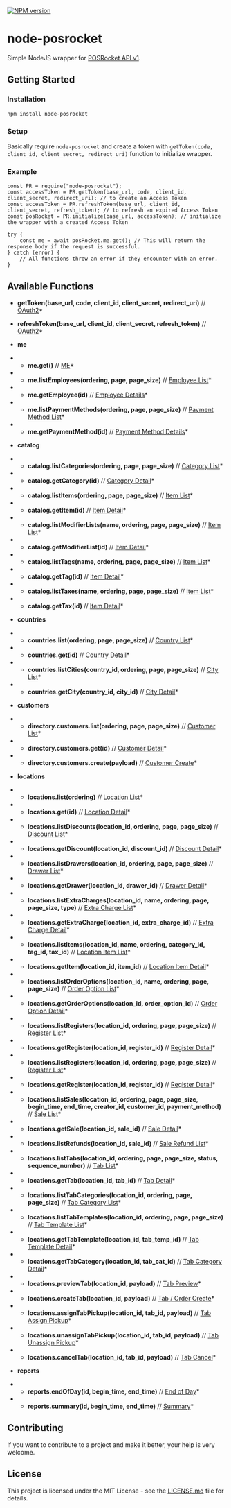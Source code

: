 [![NPM version][npm-image]][npm-url]

# node-posrocket

Simple NodeJS wrapper for [POSRocket API v1](https://developer.posrocket.com/v1/docs).

## Getting Started

### Installation

`npm install node-posrocket`

### Setup

Basically require `node-posrocket` and create a token with `getToken(code, client_id, client_secret, redirect_uri)` function to initialize wrapper.

### Example

```
const PR = require("node-posrocket");
const accessToken = PR.getToken(base_url, code, client_id, client_secret, redirect_uri); // to create an Access Token
const accessToken = PR.refreshToken(base_url, client_id, client_secret, refresh_token); // to refresh an expired Access Token
const posRocket = PR.initialize(base_url, accessToken); // initialize the wrapper with a created Access Token

try {
    const me = await posRocket.me.get(); // This will return the response body if the request is successful.
} catch (error) {
    // All functions throw an error if they encounter with an error.
}

```

## Available Functions

- **getToken(base_url, code, client_id, client_secret, redirect_uri)** // [OAuth2](https://developer.posrocket.com/blog/authentication/)\*

- **refreshToken(base_url, client_id, client_secret, refresh_token)** // [OAuth2](https://developer.posrocket.com/blog/authentication/)\*

- **me**

- - **me.get()** // [ME](https://developer.posrocket.com/v1/docs#tag/me)\*

- - **me.listEmployees(ordering, page, page_size)** // [Employee List](https://developer.posrocket.com/v1/docs#operation/me_employees_list)\*

- - **me.getEmployee(id)** // [Employee Details](https://developer.posrocket.com/v1/docs#operation/me_employees_read)\*

- - **me.listPaymentMethods(ordering, page, page_size)** // [Payment Method List](https://developer.posrocket.com/v1/docs#operation/me_payment-methods_list)\*

- - **me.getPaymentMethod(id)** // [Payment Method Details](https://developer.posrocket.com/v1/docs#operation/me_payment-methods_read)\*

- **catalog**

- - **catalog.listCategories(ordering, page, page_size)** // [Category List](https://developer.posrocket.com/v1/docs#operation/catalog_categories_list)\*

- - **catalog.getCategory(id)** // [Category Detail](https://developer.posrocket.com/v1/docs#operation/catalog_categories_read)\*

- - **catalog.listItems(ordering, page, page_size)** // [Item List](https://developer.posrocket.com/v1/docs#operation/catalog_items_list)\*

- - **catalog.getItem(id)** // [Item Detail](https://developer.posrocket.com/v1/docs#operation/catalog_items_read)\*

- - **catalog.listModifierLists(name, ordering, page, page_size)** // [Item List](https://developer.posrocket.com/v1/docs#operation/catalog_modifier-lists_list)\*

- - **catalog.getModifierList(id)** // [Item Detail](https://developer.posrocket.com/v1/docs#operation/catalog_modifier-lists_read)\*

- - **catalog.listTags(name, ordering, page, page_size)** // [Item List](https://developer.posrocket.com/v1/docs#operation/catalog_tags_list)\*

- - **catalog.getTag(id)** // [Item Detail](https://developer.posrocket.com/v1/docs#operation/catalog_tags_read)\*

- - **catalog.listTaxes(name, ordering, page, page_size)** // [Item List](https://developer.posrocket.com/v1/docs#operation/catalog_taxes_list)\*

- - **catalog.getTax(id)** // [Item Detail](https://developer.posrocket.com/v1/docs#operation/catalog_taxes_read)\*

- **countries**

- - **countries.list(ordering, page, page_size)** // [Country List](https://developer.posrocket.com/v1/docs#operation/countries_list)\*

- - **countries.get(id)** // [Country Detail](https://developer.posrocket.com/v1/docs#operation/countries_read)\*

- - **countries.listCities(country_id, ordering, page, page_size)** // [City List](https://developer.posrocket.com/v1/docs#operation/countries_city_list)\*

- - **countries.getCity(country_id, city_id)** // [City Detail](https://developer.posrocket.com/v1/docs#operation/countries_city_read)\*

- **customers**

- - **directory.customers.list(ordering, page, page_size)** // [Customer List](https://developer.posrocket.com/v1/docs#operation/directory_customers_list)\*

- - **directory.customers.get(id)** // [Customer Detail](https://developer.posrocket.com/v1/docs#operation/directory_customers_read)\*

- - **directory.customers.create(payload)** // [Customer Create](https://developer.posrocket.com/v1/docs#operation/directory_customers_create)\*

- **locations**

- - **locations.list(ordering)** // [Location List](https://developer.posrocket.com/v1/docs#operation/locations_list)\*

- - **locations.get(id)** // [Location Detail](https://developer.posrocket.com/v1/docs#operation/locations_read)\*

- - **locations.listDiscounts(location_id, ordering, page, page_size)** // [Discount List](https://developer.posrocket.com/v1/docs#operation/locations_discounts_list)\*

- - **locations.getDiscount(location_id, discount_id)** // [Discount Detail](https://developer.posrocket.com/v1/docs#operation/locations_discounts_read)\*

- - **locations.listDrawers(location_id, ordering, page, page_size)** // [Drawer List](https://developer.posrocket.com/v1/docs#operation/locations_discounts_list)\*

- - **locations.getDrawer(location_id, drawer_id)** // [Drawer Detail](https://developer.posrocket.com/v1/docs#operation/locations_drawers_read)\*

- - **locations.listExtraCharges(location_id, name, ordering, page, page_size, type)** // [Extra Charge List](https://developer.posrocket.com/v1/docs#operation/locations_extra-charges_list)\*

- - **locations.getExtraCharge(location_id, extra_charge_id)** // [Extra Charge Detail](https://developer.posrocket.com/v1/docs#operation/locations_extra-charges_read)\*

- - **locations.listItems(location_id, name, ordering, category_id, tag_id, tax_id)** // [Location Item List](https://developer.posrocket.com/v1/docs#operation/locations_items_list)\*

- - **locations.getItem(location_id, item_id)** // [Location Item Detail](https://developer.posrocket.com/v1/docs#operation/locations_items_read)\*

- - **locations.listOrderOptions(location_id, name, ordering, page, page_size)** // [Order Option List](https://developer.posrocket.com/v1/docs#operation/locations_order-options_list)\*

- - **locations.getOrderOptions(location_id, order_option_id)** // [Order Option Detail](https://developer.posrocket.com/v1/docs#operation/locations_order-options_read)\*

- - **locations.listRegisters(location_id, ordering, page, page_size)** // [Register List](https://developer.posrocket.com/v1/docs#operation/locations_registers_list)\*

- - **locations.getRegister(location_id, register_id)** // [Register Detail](https://developer.posrocket.com/v1/docs#operation/locations_registers_read)\*

- - **locations.listRegisters(location_id, ordering, page, page_size)** // [Register List](https://developer.posrocket.com/v1/docs#operation/locations_registers_list)\*

- - **locations.getRegister(location_id, register_id)** // [Register Detail](https://developer.posrocket.com/v1/docs#operation/locations_registers_read)\*

- - **locations.listSales(location_id, ordering, page, page_size, begin_time, end_time, creator_id, customer_id, payment_method)** // [Sale List](https://developer.posrocket.com/v1/docs#operation/locations_sales_list)\*

- - **locations.getSale(location_id, sale_id)** // [Sale Detail](https://developer.posrocket.com/v1/docs#operation/locations_sales_read)\*

- - **locations.listRefunds(location_id, sale_id)** // [Sale Refund List](https://developer.posrocket.com/v1/docs#operation/locations_sales_refunds)\*

- - **locations.listTabs(location_id, ordering, page, page_size, status, sequence_number)** // [Tab List](https://developer.posrocket.com/v1/docs#operation/locations_tabs_list)\*

- - **locations.getTab(location_id, tab_id)** // [Tab Detail](https://developer.posrocket.com/v1/docs#operation/locations_tabs_templates_read)\*

- - **locations.listTabCategories(location_id, ordering, page, page_size)** // [Tab Category List](https://developer.posrocket.com/v1/docs#operation/locations_tabs_categories_list)\*

- - **locations.listTabTemplates(location_id, ordering, page, page_size)** // [Tab Template List](https://developer.posrocket.com/v1/docs#operation/locations_tabs_templates_list)\*

- - **locations.getTabTemplate(location_id, tab_temp_id)** // [Tab Template Detail](https://developer.posrocket.com/v1/docs#operation/locations_tabs_templates_read)\*

- - **locations.getTabCategory(location_id, tab_cat_id)** // [Tab Category Detail](https://developer.posrocket.com/v1/docs#operation/locations_tabs_categories_read)\*

- - **locations.previewTab(location_id, payload)** // [Tab Preview](https://developer.posrocket.com/v1/docs#operation/locations_tabs_preview_tab)\*

- - **locations.createTab(location_id, payload)** // [Tab / Order Create](https://developer.posrocket.com/v1/docs#operation/locations_tabs_create)\*

- - **locations.assignTabPickup(location_id, tab_id, payload)** // [Tab Assign Pickup](https://developer.posrocket.com/v1/docs#operation/locations_tabs_assign_pickup)\*

- - **locations.unassignTabPickup(location_id, tab_id, payload)** // [Tab Unassign Pickup](https://developer.posrocket.com/v1/docs#operation/locations_tabs_unassign_pickup)\*

- - **locations.cancelTab(location_id, tab_id, payload)** // [Tab Cancel](https://developer.posrocket.com/v1/docs#operation/locations_tabs_cancel)\*

- **reports**

- - **reports.endOfDay(id, begin_time, end_time)** // [End of Day](https://developer.posrocket.com/v1/docs#operation/reports_end_of_day)\*

- - **reports.summary(id, begin_time, end_time)** // [Summary](https://developer.posrocket.com/v1/docs#operation/reports_summary)\*

## Contributing

If you want to contribute to a project and make it better, your help is very welcome.

## License

This project is licensed under the MIT License - see the [LICENSE.md](LICENSE.md) file for details.

[npm-image]: https://img.shields.io/npm/v/node-posrocket.svg?style=flat
[npm-url]: https://www.npmjs.com/package/node-posrocket
